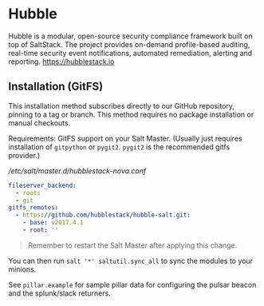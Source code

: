 # Hubble

Hubble is a modular, open-source security compliance framework built on top of
SaltStack. The project provides on-demand profile-based auditing, real-time
security event notifications, automated remediation, alerting and reporting.
https://hubblestack.io

## Installation (GitFS)

This installation method subscribes directly to our GitHub repository, pinning
to a tag or branch. This method requires no package installation or manual
checkouts.

Requirements: GitFS support on your Salt Master. (Usually just requires
installation of `gitpython` or `pygit2`. `pygit2` is the recommended gitfs
provider.)

*/etc/salt/master.d/hubblestack-nova.conf*

```yaml
fileserver_backend:
  - roots
  - git
gitfs_remotes:
  - https://github.com/hubblestack/hubble-salt.git:
    - base: v2017.4.1
    - root: ''
```

> Remember to restart the Salt Master after applying this change.

You can then run `salt '*' saltutil.sync_all` to sync the modules to your
minions.

See `pillar.example` for sample pillar data for configuring the pulsar beacon
and the splunk/slack returners.
